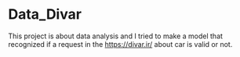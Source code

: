 # Data_Divar
This project is about data analysis and I tried to make a model that recognized if a request in the https://divar.ir/ about car is valid or not.
